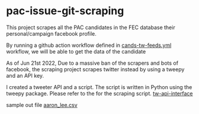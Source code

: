 # pac-issue-git-scraping
This project scrapes all the PAC candidates in the FEC database their personal/campaign facebook profile. 


By running a github action workflow defined in [cands-tw-feeds.yml](.github/workflows/cands-tw-feeds.yml) workflow, we will be able to get the data of the candidate

As of Jun 21st 2022, Due to a massive ban of the scrapers and bots of facebook, the scraping project scrapes twitter instead by using a tweepy and an API key. 

I created a tweeter API and a script. The script is written in Python using the tweepy package. Please refer to the []() for the scraping script.
[tw-api-interface](.img/tw-api-interface.png)

sample out file [aaron_lee.csv](aaron_lee.csv)
